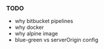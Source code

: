 ### TODO
- why bitbucket pipelines
- why docker
- why alpine image
- blue-green vs serverOrigin config
